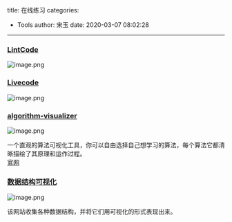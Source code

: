 title: 在线练习
categories:
 - Tools
author: 宋玉
date: 2020-03-07 08:02:28
---

### [LintCode](https://www.lintcode.com/problem/)
![image.png](https://cdn.nlark.com/yuque/0/2020/png/394169/1582643960431-99dfe2cd-6c33-4168-a19e-b5b981aaa794.png#align=left&display=inline&height=755&name=image.png&originHeight=1510&originWidth=2878&size=345204&status=done&style=none&width=1439)

### [Livecode](https://livecode.com/)
![image.png](https://cdn.nlark.com/yuque/0/2020/png/394169/1582643994777-121c6c9d-4f3a-4446-a7e6-781d28e15fbd.png#align=left&display=inline&height=765&name=image.png&originHeight=1530&originWidth=2870&size=3269367&status=done&style=none&width=1435)

### [algorithm-visualizer](https://github.com/algorithm-visualizer/algorithm-visualizer)
![image.png](https://cdn.nlark.com/yuque/0/2020/png/394169/1583539255810-ed02c3da-4a6e-4e95-abca-e751982c3696.png#align=left&display=inline&height=769&name=image.png&originHeight=1538&originWidth=2880&size=734377&status=done&style=none&width=1440)

一个直观的算法可视化工具，你可以自由选择自己想学习的算法，每个算法它都清晰描绘了其原理和运作过程。<br />[官网](https://algorithm-visualizer.org/)

### [数据结构可视化](https://www.cs.usfca.edu/~galles/visualization/Algorithms.html)
![image.png](https://cdn.nlark.com/yuque/0/2020/png/394169/1583539321822-391ea725-f7c8-42bb-a694-be9d17b0b198.png#align=left&display=inline&height=762&name=image.png&originHeight=1524&originWidth=2878&size=394516&status=done&style=none&width=1439)

该网站收集各种数据结构，并将它们用可视化的形式表现出来。
